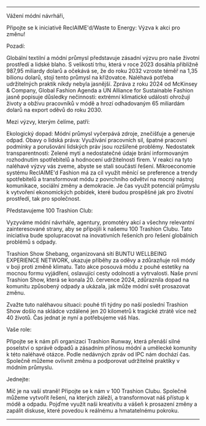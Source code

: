 ---

Vážení módní návrháři,

Připojte se k iniciativě ReclAIME'd/Waste to Energy: Výzva k akci pro změnu!

Pozadí:

Globální textilní a módní průmysl představuje zásadní výzvu pro naše životní prostředí a lidské blaho. S velikostí trhu, která v roce 2023 dosáhla přibližně 987,95 miliardy dolarů a očekává se, že do roku 2032 vzroste téměř na 1,35 bilionu dolarů, stojí tento průmysl na křižovatce. Naléhavá potřeba udržitelných praktik nikdy nebyla jasnější. Zpráva z roku 2024 od McKinsey & Company, Global Fashion Agenda a UN Alliance for Sustainable Fashion jasně popisuje důsledky nečinnosti: extrémní klimatické události ohrožují životy a obživu pracovníků v módě a hrozí odhadovaným 65 miliardám dolarů na export oděvů do roku 2030.

Mezi výzvy, kterým čelíme, patří:

Ekologický dopad: Módní průmysl vyčerpává zdroje, znečišťuje a generuje odpad.
Obavy o lidská práva: Využívání pracovních sil, špatné pracovní podmínky a porušování lidských práv jsou rozšířené problémy.
Nedostatek transparentnosti: Zelené mytí a nedostatečné údaje brání informovaným rozhodnutím spotřebitelů a hodnocení udržitelnosti firem.
V reakci na tyto naléhavé výzvy vás zveme, abyste se stali součástí řešení. Mikroeconomie systému ReclAIME'd Fashion má za cíl využít měnící se preference a trendy spotřebitelů a transformovat módu z povrchního odvětví na mocný nástroj komunikace, sociální změny a demokracie. Je čas využít potenciál průmyslu k vytvoření ekonomických pobídek, které budou prospěšné jak pro životní prostředí, tak pro společnost.

Představujeme 100 Trashion Club:

Vyzyváme módní návrháře, agentury, promotéry akcí a všechny relevantní zainteresované strany, aby se připojili k našemu 100 Trashion Clubu. Tato iniciativa bude spolupracovat na inovativních řešeních pro řešení globálních problémů s odpady.

Trashion Show Shebang, organizovaná sítí BUNTU WELLBEING EXPERIENCE NETWORK, ukazuje příběhy za oděvy a zdůrazňuje roli módy v boji proti změně klimatu. Tato akce posouvá módu z pouhé estetiky na mocnou formu vyjádření, oslavující cesty odolnosti a vytrvalosti. Naše první Trashion Show, která se konala 20. července 2024, zdůraznila dopad na komunitu způsobený odpady a ukázala, jak může módní svět prosazovat změnu.

Zvažte tuto naléhavou situaci: pouhé tři týdny po naší poslední Trashion Show došlo na skládce vzdálené jen 20 kilometrů k tragické ztrátě více než 40 životů. Čas jednat je nyní a potřebujeme váš hlas.

Vaše role:

Připojte se k nám při organizaci Trashion Runway, která přenáší silné poselství o správě odpadů a zásadním přínosu módní a umělecké komunity k této naléhavé otázce. Podle nedávných zpráv od IPC nám dochází čas. Společně můžeme ovlivnit změnu a podporovat udržitelné praktiky v módním průmyslu.

Jednejte:

Míč je na vaší straně! Připojte se k nám v 100 Trashion Clubu. Společně můžeme vytvořit řešení, na kterých záleží, a transformovat náš přístup k módě a odpadu. Pojďme využít naši kreativitu a vášeň k prosazení změny a zapálit diskuse, které povedou k reálnému a hmatatelnému pokroku.

---